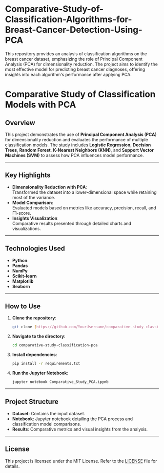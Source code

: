 # Comparative-Study-of-Classification-Algorithms-for-Breast-Cancer-Detection-Using-PCA
This repository provides an analysis of classification algorithms on the breast cancer dataset, emphasizing the role of Principal Component Analysis (PCA) for dimensionality reduction. The project aims to identify the most effective model for predicting breast cancer diagnoses, offering insights into each algorithm's performance after applying PCA.

# **Comparative Study of Classification Models with PCA**  

## **Overview**  
This project demonstrates the use of **Principal Component Analysis (PCA)** for dimensionality reduction and evaluates the performance of multiple classification models. The study includes **Logistic Regression**, **Decision Trees**, **Random Forest**, **K-Nearest Neighbors (KNN)**, and **Support Vector Machines (SVM)** to assess how PCA influences model performance.  

----------------------------

## **Key Highlights**  
- **Dimensionality Reduction with PCA**:  
  Transformed the dataset into a lower-dimensional space while retaining most of the variance.  
- **Model Comparison**:  
  Evaluated models based on metrics like accuracy, precision, recall, and F1-score.  
- **Insights Visualization**:  
  Comparative results presented through detailed charts and visualizations.  

---

## **Technologies Used**  
- **Python**  
- **Pandas**  
- **NumPy**  
- **Scikit-learn**  
- **Matplotlib**  
- **Seaborn**  

---

## **How to Use**  

1. **Clone the repository**:  
   ```bash  
   git clone [https://github.com/YourUsername/comparative-study-classification-pca.git](https://github.com/GovindaTak/Comparative-Study-of-Classification-Algorithms-for-Breast-Cancer-Detection-Using-PCA.git)  
   ```  

2. **Navigate to the directory**:  
   ```bash  
   cd comparative-study-classification-pca  
   ```  

3. **Install dependencies**:  
   ```bash  
   pip install -r requirements.txt  
   ```  

4. **Run the Jupyter Notebook**:  
   ```bash  
   jupyter notebook Comparative_Study_PCA.ipynb  
   ```  

---

## **Project Structure**  
- **Dataset**: Contains the input dataset.  
- **Notebook**: Jupyter notebook detailing the PCA process and classification model comparisons.  
- **Results**: Comparative metrics and visual insights from the analysis.  

---

## **License**  
This project is licensed under the MIT License. Refer to the [LICENSE](LICENSE) file for details.  
